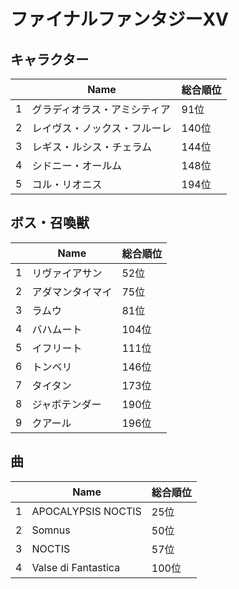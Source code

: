 # ファイナルファンタジーXV

## キャラクター
||Name|総合順位|
|-|-|-|
|1|グラディオラス・アミシティア|91位|
|2|レイヴス・ノックス・フルーレ|140位|
|3|レギス・ルシス・チェラム|144位|
|4|シドニー・オールム|148位|
|5|コル・リオニス|194位|

## ボス・召喚獣
||Name|総合順位|
|-|-|-|
|1|リヴァイアサン|52位|
|2|アダマンタイマイ|75位|
|3|ラムウ|81位|
|4|バハムート|104位|
|5|イフリート|111位|
|6|トンベリ|146位|
|7|タイタン|173位|
|8|ジャボテンダー|190位|
|9|クアール|196位|

## 曲
||Name|総合順位|
|-|-|-|
|1|APOCALYPSIS NOCTIS|25位|
|2|Somnus|50位|
|3|NOCTIS|57位|
|4|Valse di Fantastica|100位|

